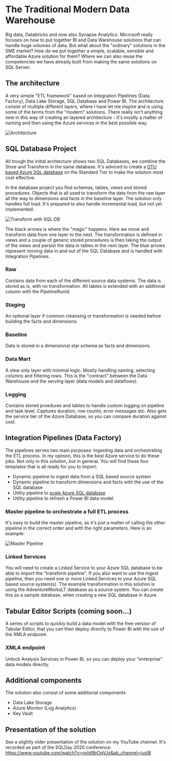 # The Traditional Modern Data Warehouse
Big data, Databricks and now also Synapse Analytics. Microsoft really focuses on how to put together BI and Data Warehouse solutions that can handle huge volumes of data. But what about the "ordinary" solutions in the SME market? How do we put together a simple, scalable, sensible and affordable Azure solution for them? Where we can also reuse the competencies we have already built from making the same solutions on SQL Server.

## The architecture
A very simple "ETL framework" based on Integration Pipelines (Data Factory), Data Lake Storage, SQL Database and Power BI. The architecture consist of multiple different layers, where I have let me inspire and is using some of the terms from the "modern" solutions. There really isn't anything new in this way of creating an layered architecture - it's mostly a matter of naming and then using the Azure services in the best possible way.

![Architecture](https://justb.dk/wp-content/uploads/2022/07/TraditionalModernDWH.png)

## SQL Database Project
All trough the initial archtecture shows two SQL Databases, we combine the Store and Transform in the same database. It's adviced to create a [DTU based Azure SQL database](https://learn.microsoft.com/en-us/azure/azure-sql/database/service-tiers-dtu?view=azuresql) on the Standard Tier to make the solution most cost effective.

In the database project you find schemas, tables, views and stored procedures. Objects that is all used to transform the data from the raw layer all the way to dimensions and facts in the baseline layer. The solution only handles full load. It's prepared to also handle incremental load, but not yet implemented.

![Transform with SQL DB](https://justb.dk/wp-content/uploads/2022/07/SQLframework.png)

The black arrows is where the "magic" happens. Here we move and transform data from one layer to the next. The transformation is defined in views and a couple of generic stored procedures is then taking the output of the views and persist the data in tables in the next layer. The blue arrows represent moving data in and out of the SQL Database and is handled with Integration Pipelines.

### Raw
Contains data from each of the different source data systems. The data is stored as is, with no transformation. All tables is extended with an addtional column with the PipelineRunId.

### Staging
An optional layer if common cleansing or transformation is needed before building the facts and dimensions.

### Baseline
Data is stored in a dimensional star schema as facts and dimensions.

### Data Mart
A view only layer with minimal logic. Mostly handling naming, selecting columns and filtering rows. This is the "contract" between the Data Warehouse and the serving layer (data models and dataflows).

### Logging
Contains stored proedures and tables to handle custom logging on pipeline and task level. Captures duration, row counts, error messages etc. Also gets the service tier of the Azure Database, so you can compare duration against cost.


## Integration Pipelines (Data Factory)
The pipelines serves two main purposes: Ingesting data and orchestrating the ETL process. In my opinion, this is the best Azure service to do these jobs. Not only in this solution, but in general. You will find these four templates that is all ready for you to import:

 - Dynamic pipeline to ingest data from a SQL based source system
 - Dynamic pipeline to transform dimensions and facts with the use of the SQL database
 - Utility pipeline to [scale Azure SQL database](https://learn.microsoft.com/en-us/azure/azure-sql/database/scale-resources)
 - Utility pipeline to refresh a Power BI data model


 ### Master pipeline to orchestrate a full ETL process
It's easy to build the master pipeline, as it's just a matter of calling the other pipeline in the correct order and with the right parameters. Here is an example:

![Master Pipeline](https://justb.dk/wp-content/uploads/2022/07/MasterPipeline.png)


### Linked Services
You will need to create a Linked Service to your Azure SQL database to be able to import the "transform pipeline". If you also want to use the ingest pipeline, then you need one or more Linked Services to your Azure SQL based source system(s). The example transformation in this solution is using the AdventureWorksLT database as a source system. You can create this as a sample database, when creating a new SQL database in Azure.


## Tabular Editor Scripts (coming soon...)
A series of scripts to quickly build a data model with the free version of Tabular Editor, that you can then deploy directly to Power BI with the use of the XMLA endpoint.

### XMLA endpoint
Unlock Analysis Services in Power BI, so you can deploy your "enterprise" data models directly.

## Additional components
The solution also consist of some additional components
 - Data Lake Storage
 - Azure Monitor (Log Analytics)
 - Key Vault


## Presentation of the solution
See a slightly older presentation of the solution on my YouTube channel. It's recorded as part of the SQLDay 2020 conference: https://www.youtube.com/watch?v=vpId9bOqVJs&ab_channel=justB
